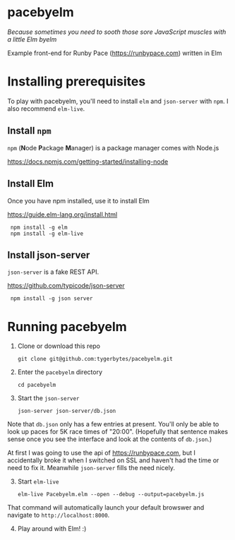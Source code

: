 # pacebyelm
*Because sometimes you need to sooth those sore JavaScript muscles with a little Elm byelm*

Example front-end for Runby Pace (https://runbypace.com) written in Elm

# Installing prerequisites
To play with pacebyelm, you'll need to install `elm` and `json-server` with `npm`. I also recommend `elm-live`.

## Install `npm`
`npm` (**N**ode **P**ackage **M**anager) is a package manager comes with Node.js

https://docs.npmjs.com/getting-started/installing-node

## Install Elm
Once you have npm installed, use it to install Elm

https://guide.elm-lang.org/install.html

     npm install -g elm
     npm install -g elm-live
     
## Install json-server
`json-server` is a fake REST API.

https://github.com/typicode/json-server

     npm install -g json server
     
# Running pacebyelm
 1. Clone or download this repo
 
    `git clone git@github.com:tygerbytes/pacebyelm.git`
     
 
 2. Enter the `pacebyelm` directory
 
    `cd pacebyelm`
     
 
 2. Start the `json-server`
  
    `json-server json-server/db.json`
     
     
Note that `db.json` only has a few entries at present. You'll only be able to look up paces for 5K race times of "20:00". (Hopefully that sentence makes sense once you see the interface and look at the contents of `db.json`.) 

At first I was going to use the api of https://runbypace.com, but I accidentally broke it when I switched on SSL and haven't had the time or need to fix it. Meanwhile `json-server` fills the need nicely.

3. Start `elm-live`

     `elm-live Pacebyelm.elm --open --debug --output=pacebyelm.js`
     
That command will automatically launch your default browswer and navigate to `http://localhost:8000`. 

4. Play around with Elm! :)
